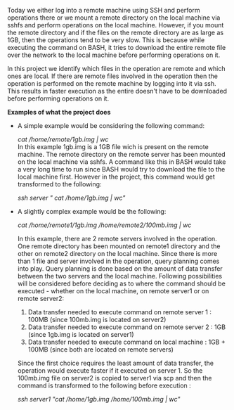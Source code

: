 Today we either log into a remote machine using SSH and perform operations there or we mount a remote directory on the 
local machine via sshfs and perform operations on the local machine. However, if you mount the remote directory and if 
the files on the remote directory are as large as 1GB, then the operations tend to be very slow. This is because while 
executing the command on BASH, it tries to download the entire remote file over the network to the local machine before 
performing operations on it.   

In this project we identify which files in the operation are remote and which ones are local. If there are remote files 
involved in the operation then the operation is performed on the remote machine by logging into it via ssh. This results 
in faster execution as the entire doesn't have to be downloaded before performing operations on it.

**Examples of what the project does**
- A simple example would be considering the following command:    

  *cat  /home/remote/1gb.img | wc*    
  In this example 1gb.img is a 1GB file wich is present on the remote machine. The remote directory on the remote server 
has been mounted on the local machine via sshfs. A command like this in BASH would take a very long time to run since BASH
would try to download the file to the local machine first. However in the project, this command would get transformed to 
the following:  

  *ssh  server  " cat   /home/1gb.img   |   wc"*
  
- A slightly complex example would be the following:

  *cat   /home/remote1/1gb.img   /home/remote2/100mb.img  |  wc*
  
  In this example, there are 2 remote servers involved in the operation. One remote directory has been mounted on remote1 
  directory and the other on remote2 directory on the local machine. Since there is more than 1 file and server involved 
  in the operation, query planning comes into play. Query planning is done based on the amount of data transfer between 
  the two servers and the local machine. Following possibilities will be considered before deciding as to where the command 
  should be executed - whether on the local machine, on remote server1 or on remote server2:   
  1. Data transfer needed to execute command on remote server 1 : 100MB (since 100mb.img is located on server2)
  2. Data transfer needed to execute command on remote server 2 : 1GB (since 1gb.img is located on server1)
  3. Data transfer needed to execute command on local machine : 1GB + 100MB (since both are located on remote servers)

  Since the first choice requires the least amount of data transfer, the operation would execute faster if it executed on 
  server 1. So the 100mb.img file on server2 is copied to server1 via scp and then the command is transformed to the 
  following before execution :

  *ssh  server1  "cat  /home/1gb.img  /home/100mb.img  |  wc"*
